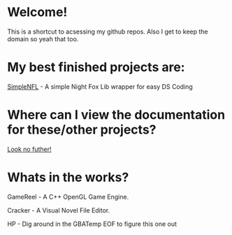 # Welcome!

This is a shortcut to acsessing my github repos.
Also I get to keep the domain so yeah that too.

# My best finished projects are:

[SimpleNFL](https://github.com/PipeWarp/SimpleNFL) - A simple Night Fox Lib wrapper for easy DS Coding

# Where can I view the documentation for these/other projects?
[Look no futher!](https://docs.pipewarp.co.uk)

# Whats in the works?

GameReel - A C++ OpenGL Game Engine.

Cracker - A Visual Novel File Editor.

HP - Dig around in the GBATemp EOF to figure this one out
